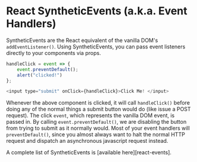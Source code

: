 # React SyntheticEvents (a.k.a. Event Handlers)

SyntheticEvents are the React equivalent of the vanilla DOM's
`addEventListener()`. Using SyntheticEvents, you can pass event listeners
directly to your components via props.

```js
handleClick = event => {
	event.preventDefault();
	alert("clicked!")
};

<input type="submit" onClick={handleClick}>Click Me! </input>
```

Whenever the above component is clicked, it will call `handleClick()` before
doing any of the normal things a submit button would do (like issue a POST
request). The click `event`, which represents the vanilla DOM event, is passed
in. By calling `event.preventDefault()`, we are disabling the button from trying
to submit as it normally would. Most of your event handlers will
`preventDefault()`, since you almost always want to halt the normal HTTP request
and dispatch an asynchronous javascript request instead.

A complete list of SyntheticEvents is [available here][react-events].
